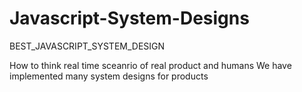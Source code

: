# Javascript-System-Designs
BEST_JAVASCRIPT_SYSTEM_DESIGN

How to think real time sceanrio of real product and humans 
We have implemented many system designs for products
